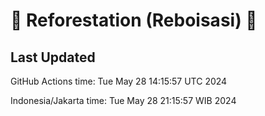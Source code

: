 
# 🌳 Reforestation (Reboisasi) 🌲

## Last Updated

GitHub Actions time: Tue May 28 14:15:57 UTC 2024

Indonesia/Jakarta time: Tue May 28 21:15:57 WIB 2024
